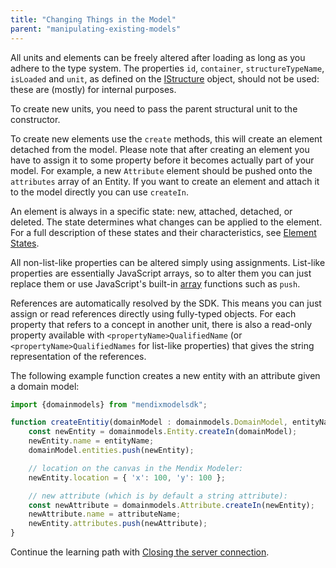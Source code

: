 ```yaml
---
title: "Changing Things in the Model"
parent: "manipulating-existing-models"
---
```

All units and elements can be freely altered after loading as long as you adhere to the type system. The properties `id`, `container`, `structureTypeName`, `isLoaded` and `unit`, as defined on the [IStructure](https://apidocs.mendix.com/modelsdk/latest/interfaces/istructure.html) object, should not be used: these are (mostly) for internal purposes.

To create new units, you need to pass the parent structural unit to the constructor.

To create new elements use the `create` methods, this will create an element detached from the model. Please note that after creating an element you have to assign it to some property before it becomes actually part of your model. For example, a new `Attribute` element should be pushed onto the `attributes` array of an Entity. If you want to create an element and attach it to the model directly you can use `createIn`. 

An element is always in a specific state: new, attached, detached, or deleted. The state determines what changes can be applied to the element. For a full description of these states and their characteristics, see [Element States](element-states).

All non-list-like properties can be altered simply using assignments. List-like properties are essentially JavaScript arrays, so to alter them you can just replace them or use JavaScript's built-in [array](https://developer.mozilla.org/en-US/docs/Web/JavaScript/Reference/Global_Objects/Array) functions such as `push`.

References are automatically resolved by the SDK. This means you can just assign or read references directly using fully-typed objects. For each property that refers to a concept in another unit, there is also a read-only property available with `<propertyName>QualifiedName` (or `<propertyName>QualifiedNames` for list-like properties) that gives the string representation of the references.

The following example function creates a new entity with an attribute given a domain model:

```js
import {domainmodels} from "mendixmodelsdk";

function createEntitiy(domainModel : domainmodels.DomainModel, entityName : string, attributeName : string) {
    const newEntity = domainmodels.Entity.createIn(domainModel);
	newEntity.name = entityName;
	domainModel.entities.push(newEntity);

	// location on the canvas in the Mendix Modeler:
	newEntity.location = { 'x': 100, 'y': 100 };

    // new attribute (which is by default a string attribute):
    const newAttribute = domainmodels.Attribute.createIn(newEntity);
	newAttribute.name = attributeName;
	newEntity.attributes.push(newAttribute);
}
```

Continue the learning path with [Closing the server connection](closing-the-server-connection).
